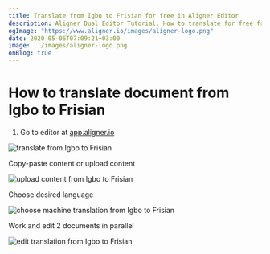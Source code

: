 ```yaml
---
title: Translate from Igbo to Frisian for free in Aligner Editor
description: Aligner Dual Editor Tutorial. How to translate for free from Igbo to Frisian. Aligner is multilingual document management platform. 
ogImage: "https://www.aligner.io/images/aligner-logo.png"
date: 2020-05-06T07:09:21+03:00
image: ../images/aligner-logo.png
onBlog: true
---
```


# How to translate document from Igbo to Frisian

1. Go to editor at [app.aligner.io](https://app.aligner.io "Aligner App web page")

![translate from Igbo to Frisian](../aligner-blank-editor.png "translate from Igbo to Frisian")

Copy-paste content or upload content

![upload content from Igbo to Frisian](../aligner-uploaded-document.png "upload content from Igbo to Frisian")

Choose desired language

![choose machine translation from Igbo to Frisian](../aligner-language-dropdown.png "choose machine translation from Igbo to Frisian")

Work and edit 2 documents in parallel

![edit translation from Igbo to Frisian](../aligner-double-sitded-editor.png "edit translation from Igbo to Frisian")

